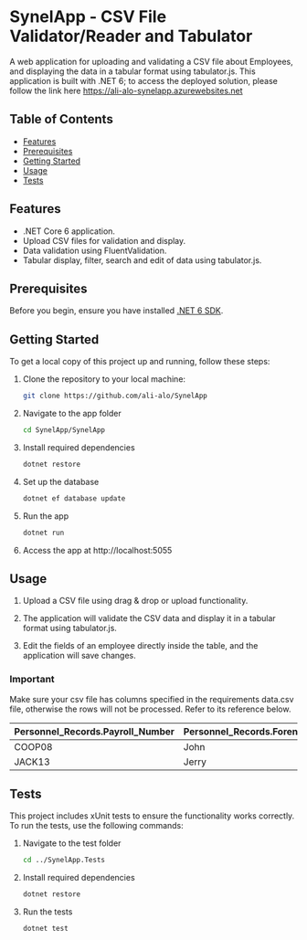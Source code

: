 # SynelApp - CSV File Validator/Reader and Tabulator

A web application for uploading and validating a CSV file about Employees, and displaying the data in a tabular format using tabulator.js. This application is built with .NET 6; to access the deployed solution, please follow the link here https://ali-alo-synelapp.azurewebsites.net

## Table of Contents
- [Features](#features)
- [Prerequisites](#prerequisites)
- [Getting Started](#getting-started)
- [Usage](#usage)
- [Tests](#tests)

## Features

- .NET Core 6 application.
- Upload CSV files for validation and display.
- Data validation using FluentValidation.
- Tabular display, filter, search and edit of data using tabulator.js.

## Prerequisites

Before you begin, ensure you have installed [.NET 6 SDK](https://dotnet.microsoft.com/download/dotnet/6.0).

## Getting Started

To get a local copy of this project up and running, follow these steps:

1. Clone the repository to your local machine:

   ```bash
   git clone https://github.com/ali-alo/SynelApp
   ```

2. Navigate to the app folder

    ```bash
    cd SynelApp/SynelApp
    ```

3. Install required dependencies

    ```bash
    dotnet restore
    ```

4. Set up the database

    ```bash
    dotnet ef database update
    ```

5. Run the app

    ```bash
    dotnet run
    ```

6. Access the app at http://localhost:5055

## Usage

1. Upload a CSV file using drag & drop or upload functionality.

2. The application will validate the CSV data and display it in a tabular format using tabulator.js.

3. Edit the fields of an employee directly inside the table, and the application will save changes.

### Important

Make sure your csv file has columns specified in the requirements data.csv file, otherwise the rows will not be processed. Refer to its reference below.

| Personnel_Records.Payroll_Number | Personnel_Records.Forenames | Personnel_Records.Surname | Personnel_Records.Date_of_Birth | Personnel_Records.Telephone | Personnel_Records.Mobile | Personnel_Records.Address | Personnel_Records.Address_2 | Personnel_Records.Postcode | Personnel_Records.EMail_Home | Personnel_Records.Start_Date |
|----------------------------------|-----------------------------|---------------------------|---------------------------------|-----------------------------|--------------------------|---------------------------|-----------------------------|----------------------------|------------------------------|------------------------------|
| COOP08                           | John                        | William                   | 26/01/1955                      | 12345678                    | 987654231                | 12 Foreman road           | London                      | GU12 6JW                   | nomadic20@hotmail.co.uk      | 18/04/2013                   |
| JACK13                           | Jerry                       | Jackson                   | 11/5/1974                       | 2050508                     | 6987457                  | 115 Spinney Road          | Luton                       | LU33DF                     | gerry.jackson@bt.com         | 18/04/2013                   |

## Tests

This project includes xUnit tests to ensure the functionality works correctly. To run the tests, use the following commands:

1. Navigate to the test folder

    ```bash
    cd ../SynelApp.Tests
    ```

2. Install required dependencies

    ```bash
    dotnet restore
    ```

3. Run the tests

    ```bash
    dotnet test
    ```
    